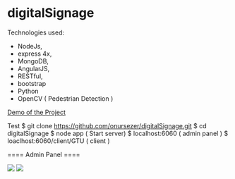 # digitalSignage

Technologies used: 
- NodeJs, 
- express 4x, 
- MongoDB, 
- AngularJS, 
- RESTful, 
- bootstrap
- Python
- OpenCV ( Pedestrian Detection )

[Demo of the Project](https://youtu.be/opnbxA6h0Kw)

Test
$ git clone https://github.com/onursezer/digitalSignage.git
$ cd digitalSignage
$ node app ( Start server)
$ localhost:6060 ( admin panel )
$ loaclhost:6060/client/GTU ( client )



====  Admin Panel  ====

<img src = https://github.com/onursezer/digitalSignage/blob/master/images/Selection_119.png >

<img src = https://github.com/onursezer/digitalSignage/blob/master/images/Selection_121.png>
